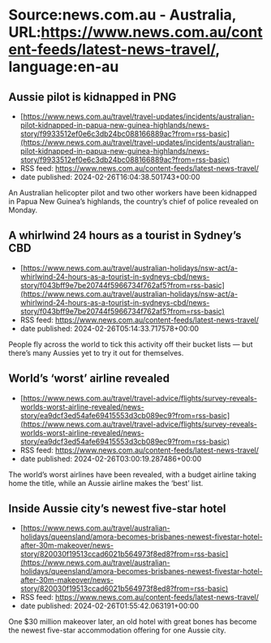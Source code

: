 # Source:news.com.au - Australia, URL:https://www.news.com.au/content-feeds/latest-news-travel/, language:en-au

## Aussie pilot is kidnapped in PNG
 - [https://www.news.com.au/travel/travel-updates/incidents/australian-pilot-kidnapped-in-papua-new-guinea-highlands/news-story/f9933512ef0e6c3db24bc088166889ac?from=rss-basic](https://www.news.com.au/travel/travel-updates/incidents/australian-pilot-kidnapped-in-papua-new-guinea-highlands/news-story/f9933512ef0e6c3db24bc088166889ac?from=rss-basic)
 - RSS feed: https://www.news.com.au/content-feeds/latest-news-travel/
 - date published: 2024-02-26T16:04:38.501743+00:00

An Australian helicopter pilot and two other workers have been kidnapped in Papua New Guinea’s highlands, the country’s chief of police revealed on Monday.

## A whirlwind 24 hours as a tourist in Sydney’s CBD
 - [https://www.news.com.au/travel/australian-holidays/nsw-act/a-whirlwind-24-hours-as-a-tourist-in-sydneys-cbd/news-story/f043bff9e7be20744f5966734f762af5?from=rss-basic](https://www.news.com.au/travel/australian-holidays/nsw-act/a-whirlwind-24-hours-as-a-tourist-in-sydneys-cbd/news-story/f043bff9e7be20744f5966734f762af5?from=rss-basic)
 - RSS feed: https://www.news.com.au/content-feeds/latest-news-travel/
 - date published: 2024-02-26T05:14:33.717578+00:00

People fly across the world to tick this activity off their bucket lists — but there’s many Aussies yet to try it out for themselves.

## World’s ‘worst’ airline revealed
 - [https://www.news.com.au/travel/travel-advice/flights/survey-reveals-worlds-worst-airline-revealed/news-story/ea9dcf3ed54afe69415553d3cb089ec9?from=rss-basic](https://www.news.com.au/travel/travel-advice/flights/survey-reveals-worlds-worst-airline-revealed/news-story/ea9dcf3ed54afe69415553d3cb089ec9?from=rss-basic)
 - RSS feed: https://www.news.com.au/content-feeds/latest-news-travel/
 - date published: 2024-02-26T03:00:19.287486+00:00

The world’s worst airlines have been revealed, with a budget airline taking home the title, while an Aussie airline makes the ‘best’ list.

## Inside Aussie city’s newest five-star hotel
 - [https://www.news.com.au/travel/australian-holidays/queensland/amora-becomes-brisbanes-newest-fivestar-hotel-after-30m-makeover/news-story/820030f19513ccad6021b564973f8ed8?from=rss-basic](https://www.news.com.au/travel/australian-holidays/queensland/amora-becomes-brisbanes-newest-fivestar-hotel-after-30m-makeover/news-story/820030f19513ccad6021b564973f8ed8?from=rss-basic)
 - RSS feed: https://www.news.com.au/content-feeds/latest-news-travel/
 - date published: 2024-02-26T01:55:42.063191+00:00

One $30 million makeover later, an old hotel with great bones has become the newest five-star accommodation offering for one Aussie city.

